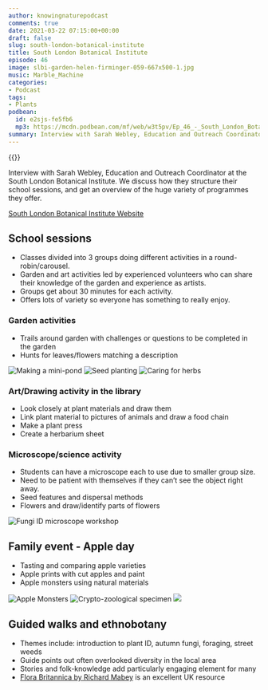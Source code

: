 ```yaml
---
author: knowingnaturepodcast
comments: true
date: 2021-03-22 07:15:00+00:00
draft: false
slug: south-london-botanical-institute
title: South London Botanical Institute
episode: 46
image: slbi-garden-helen-firminger-059-667x500-1.jpg
music: Marble_Machine
categories:
- Podcast
tags:
- Plants
podbean:
  id: e2sjs-fe5fb6
  mp3: https://mcdn.podbean.com/mf/web/w3t5pv/Ep_46_-_South_London_Botanical_Instituteatb6u.mp3
summary: Interview with Sarah Webley, Education and Outreach Coordinator at the South London Botanical Institute. We discuss how they structure their school sessions, and get an overview of the huge variety of programmes they offer.
---
```


{{<podcast-player>}}

Interview with Sarah Webley, Education and Outreach Coordinator at the South
London Botanical Institute. We discuss how they structure their school
sessions, and get an overview of the huge variety of programmes they offer.

[South London Botanical Institute Website](https://www.slbi.org.uk/)


## **School sessions**

  * Classes divided into 3 groups doing different activities in a round-robin/carousel.
  * Garden and art activities led by experienced volunteers who can share their knowledge of the garden and experience as artists.
  * Groups get about 30 minutes for each activity.
  * Offers lots of variety so everyone has something to really enjoy.

### Garden activities

  * Trails around garden with challenges or questions to be completed in the garden
  * Hunts for leaves/flowers matching a description

  ![Making a mini-pond](0dfae6c1-74ce-448a-8213-3ab397a292a4.jpeg)
  ![Seed planting](2a478972-2236-4264-8e67-6545fbe3514f.jpeg)
  ![Caring for herbs](f81d5f4b-4b01-47da-9f39-cfb102b92bc3.jpeg)

### Art/Drawing activity in the library

  * Look closely at plant materials and draw them
  * Link plant material to pictures of animals and draw a food chain
  * Make a plant press
  * Create a herbarium sheet

### Microscope/science activity

  * Students can have a microscope each to use due to smaller group size.
  * Need to be patient with themselves if they can’t see the object right away.
  * Seed features and dispersal methods
  * Flowers and draw/identify parts of flowers

  ![Fungi ID microscope workshop](fungi-for-all-ages-667x500.jpg)

## Family event - **Apple day**

  * Tasting and comparing apple varieties 
  * Apple prints with cut apples and paint
  * Apple monsters using natural materials

  ![Apple Monsters](apple-monsters.jpg)
  ![Crypto-zoological specimen](img_20141010_125114707.jpg)
  ![](apple-day.jpg)

## Guided walks and ethnobotany

  * Themes include: introduction to plant ID, autumn fungi, foraging, street weeds
  * Guide points out often overlooked diversity in the local area
  * Stories and folk-knowledge add particularly engaging element for many
  * [Flora Britannica by Richard Mabey](https://www.penguin.co.uk/books/104/1044316/flora-britannica/9781856193771.html) is an excellent UK resource

